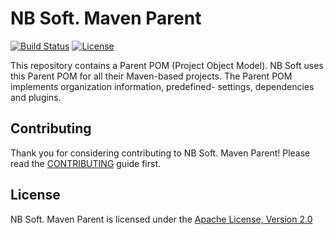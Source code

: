 # NB Soft. Maven Parent

[![Build Status](https://travis-ci.org/nbsoft/nbsoft-maven-parent.svg?branch=master)](https://travis-ci.org/nbsoft/nbsoft-maven-parent)
[![License](https://img.shields.io/github/license/nbsoft/nbsoft-maven-parent.svg)](http://www.apache.org/licenses/LICENSE-2.0.txt)

This repository contains a Parent POM (Project Object Model).
NB Soft uses this Parent POM for all their Maven-based projects.
The Parent POM implements organization information, predefined- settings, dependencies and plugins.

## Contributing

Thank you for considering contributing to NB Soft. Maven Parent! Please read the [CONTRIBUTING](CONTRIBUTING.md) guide first.

## License

NB Soft. Maven Parent is licensed under the [Apache License, Version 2.0](http://www.apache.org/licenses/LICENSE-2.0.txt)
